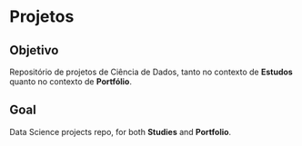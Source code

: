 # Projetos

## Objetivo
Repositório de projetos de Ciência de Dados, tanto no contexto de **Estudos** quanto no contexto de **Portfólio**.

## Goal
Data Science projects repo, for both **Studies** and **Portfolio**.
